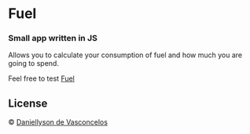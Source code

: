 # Fuel
### Small app written in JS

Allows you to calculate your consumption of fuel and how much you are going to spend.

Feel free to test [Fuel](http://www.danyfuel.tk/)

## License

© [Daniellyson de Vasconcelos](https://www.linkedin.com/in/daniellyson-vasconcelos/)